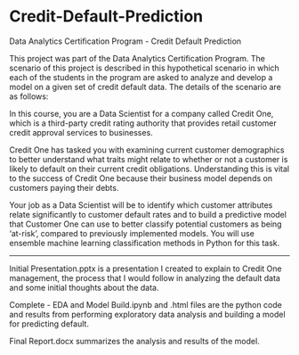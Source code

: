 # Credit-Default-Prediction
Data Analytics Certification Program - Credit Default Prediction

This project was part of the Data Analytics Certification Program.  The scenario of this project is described in this hypothetical scenario in which each of the students in the program are asked to analyze and develop a model on a given set of credit default data.  The details of the scenario are as follows:

In this course, you are a Data Scientist for a company called Credit One, which is a third-party credit rating authority that provides retail customer credit approval services to businesses.

Credit One has tasked you with examining current customer demographics to better understand what traits might relate to whether or not a customer is likely to default on their current credit obligations. Understanding this is vital to the success of Credit One because their business model depends on customers paying their debts.

Your job as a Data Scientist will be to identify which customer attributes relate significantly to customer default rates and to build a predictive model that Customer One can use to better classify potential customers as being ‘at-risk’, compared to previously implemented models. You will use ensemble machine learning classification methods in Python for this task. 

 
-------------------------------------------------------------------------------------------------------------------------

Initial Presentation.pptx is a presentation I created to explain to Credit One management, the process that I would follow in analyzing the default data and some initial thoughts about the data.

Complete - EDA and Model Build.ipynb and .html files are the python code and results from performing exploratory data analysis and building a model for predicting default.

Final Report.docx summarizes the analysis and results of the model.

